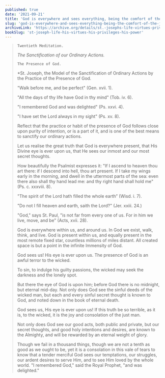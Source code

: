 ```yaml
---
published: true
date: '2021-09-21'
title: 'God is everywhere and sees everything, being the comfort of the just, and terror of the wicked'
slug: 'god-is-everywhere-and-sees-everything-being-the-comfort-of-the-just-and-terror-of-the-wicked'
archiveLink: 'https://archive.org/details/st.-josephs-life-virtues-privileges-power/page/364?view=theater'
bookSlug: 'st-joseph-life-his-virtues-his-privileges-his-power'
---
```


> `Twentieth Meditation.`
>
> *The Sanctification of our Ordinary Actions.*
>
> `The Presence of God.`
>
> *St. Joseph, the Model of the Sanctification of Ordinary Actions by the Practice of the Presence of God.
>
> "Walk before me, and be perfect" (Gen. xvii. 1).
>
> "All the days of thy life have God in thy mind" (Tob. iv. 6).
>
> "I remembered God and was delighted" (Ps. xxvi. 4).
>
> "I have set the Lord always in my sight" (Ps. xv. 8).
>
> Reflect that the practice or habit of the presence of God follows close upon purity of intention, or is a part of it, and is one of the best means to sanctify our ordinary actions.
>
> Let us realise the great truth that God is everywhere present, that His Divine eye is ever upon us, that He sees our inmost and our most secret thoughts.
>
> How beautifully the Psalmist expresses it: "If I ascend to heaven thou art there: if I descend into hell, thou art present. If I take my wings early in the morning, and dwell in the uttermost parts of the sea: even there also shall thy hand lead me: and thy right hand shall hold me" (Ps. c. xxxviii. 8).
>
> "The spirit of the Lord hath filled the whole earth” (Wisd. i. 7).
>
> "Do not I fill heaven and earth, saith the Lord?" (Jer. xxiii. 24.)
>
> "God," says St. Paul, "is not far from every one of us. For in him we live, move, and be" (Acts, xvii. 28).
>
> God is everywhere within us, and around us. In God we exist, walk, think, and live. God is present within us, and equally present in the most remote fixed star, countless millions of miles distant. All created space is but a point in the infinite Immensity of God.
>
> God sees us! His eye is ever upon us. The presence of God is an awful terror to the wicked.
>
> To sin, to indulge his guilty passions, the wicked may seek the darkness and the lonely spot.
>
> But there the eye of God is upon him; before God there is no midnight, but eternal mid-day. Not only does God see the sinful deeds of the wicked man, but each and every sinful secret thought is known to God, and noted down in the book of eternal death.
>
> God sees us, His eye is ever upon us! If this truth be so terrible, as it is, to the wicked, it is the joy and consolation of the just man.
>
> Not only does God see our good acts, both public and private, but our secret thoughts, and good holy intentions and desires, are known to the Almighty, and will be rewarded by an eternal weight of glory.
>
> Though we fail in a thousand things, though we are not a tenth as good as we ought to be, yet it is a consolation in this vale of tears to know that a tender merciful God sees our temptations, our struggles, our ardent desires to serve Him, and to see Him loved by the whole world. "I remembered God," said the Royal Prophet, "and was delighted."